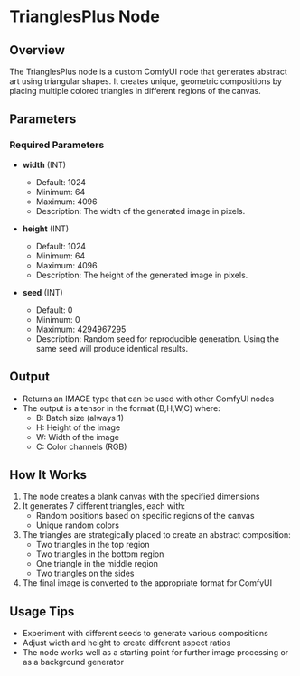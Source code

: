 # TrianglesPlus Node

## Overview
The TrianglesPlus node is a custom ComfyUI node that generates abstract art using triangular shapes. It creates unique, geometric compositions by placing multiple colored triangles in different regions of the canvas.

## Parameters

### Required Parameters
- **width** (INT)
  - Default: 1024
  - Minimum: 64
  - Maximum: 4096
  - Description: The width of the generated image in pixels.

- **height** (INT)
  - Default: 1024
  - Minimum: 64
  - Maximum: 4096
  - Description: The height of the generated image in pixels.

- **seed** (INT)
  - Default: 0
  - Minimum: 0
  - Maximum: 4294967295
  - Description: Random seed for reproducible generation. Using the same seed will produce identical results.

## Output
- Returns an IMAGE type that can be used with other ComfyUI nodes
- The output is a tensor in the format (B,H,W,C) where:
  - B: Batch size (always 1)
  - H: Height of the image
  - W: Width of the image
  - C: Color channels (RGB)

## How It Works
1. The node creates a blank canvas with the specified dimensions
2. It generates 7 different triangles, each with:
   - Random positions based on specific regions of the canvas
   - Unique random colors
3. The triangles are strategically placed to create an abstract composition:
   - Two triangles in the top region
   - Two triangles in the bottom region
   - One triangle in the middle region
   - Two triangles on the sides
4. The final image is converted to the appropriate format for ComfyUI

## Usage Tips
- Experiment with different seeds to generate various compositions
- Adjust width and height to create different aspect ratios
- The node works well as a starting point for further image processing or as a background generator
